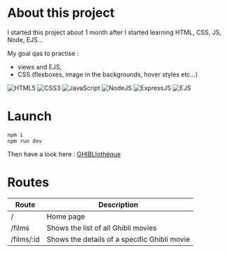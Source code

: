 # About this project

I started this project about 1 month after I started learning HTML, CSS, JS, Node, EJS...

My goal qas to practise :  

- views and EJS,
- CSS (flexboxes, image in the backgrounds, hover styles etc...)

![HTML5](https://img.shields.io/badge/HTML5-E34F26?style=for-the-badge&logo=html5&logoColor=ffffff)
![CSS3](https://img.shields.io/badge/CSS3-1572B6?style=for-the-badge&logo=css3&logoColor=ffffff)
![JavaScript](https://img.shields.io/badge/javascript-%23F7DF1E.svg?style=for-the-badge&logo=javascript&logoColor=black)
![NodeJS](https://img.shields.io/badge/node-%23339933.svg?style=for-the-badge&logo=node.js&logoColor=white)
![ExpressJS](https://img.shields.io/badge/Express-ccc?style=for-the-badge&logo=express&logoColor=black)
![EJS](https://img.shields.io/badge/EJS-B4CA65?style=for-the-badge)


# Launch

```shell
npm i
npm run dev
```  

Then have a look here : [GHIBLIothèque](http://localhost:4000/)

# Routes

|Route|Description|
|---|---|
|/|Home page|
|/films|Shows the list of all Ghibli movies|
|/films/:id|Shows the details of a specific Ghibli movie|